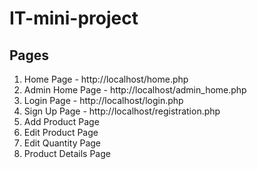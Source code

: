 # IT-mini-project

## Pages
1. Home Page - http://localhost/home.php
2. Admin Home Page - http://localhost/admin_home.php
3. Login Page - http://localhost/login.php
4. Sign Up Page - http://localhost/registration.php
5. Add Product Page
6. Edit Product Page
7. Edit Quantity Page
8. Product Details Page
